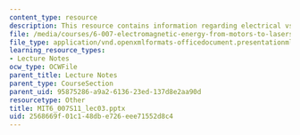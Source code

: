 ```yaml
---
content_type: resource
description: This resource contains information regarding electrical vs. gas engine.
file: /media/courses/6-007-electromagnetic-energy-from-motors-to-lasers-spring-2011/2568669f01c148dbe726eee71552d8c4_MIT6_007S11_lec03.pptx
file_type: application/vnd.openxmlformats-officedocument.presentationml.presentation
learning_resource_types:
- Lecture Notes
ocw_type: OCWFile
parent_title: Lecture Notes
parent_type: CourseSection
parent_uid: 95875286-a9a2-6136-23ed-137d8e2aa90d
resourcetype: Other
title: MIT6_007S11_lec03.pptx
uid: 2568669f-01c1-48db-e726-eee71552d8c4
---
```


